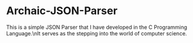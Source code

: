 # Archaic-JSON-Parser
This is a simple JSON Parser that I have developed in the C Programming Language.\nIt serves as the stepping into the world of computer science.
